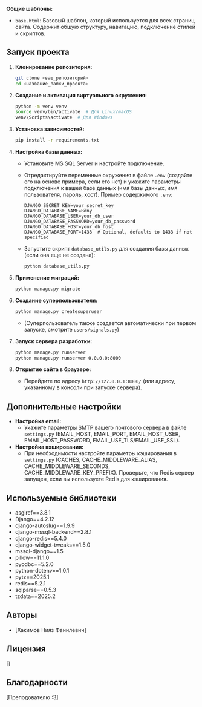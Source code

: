 
**Общие шаблоны:**

*   `base.html`: Базовый шаблон, который используется для всех страниц сайта. Содержит общую структуру, навигацию, подключение стилей и скриптов.

## Запуск проекта

1.  **Клонирование репозитория:**

    ```bash
    git clone <ваш_репозиторий>
    cd <название_папки_проекта>
    ```

2.  **Создание и активация виртуального окружения:**

    ```bash
    python -m venv venv
    source venv/bin/activate  # Для Linux/macOS
    venv\Scripts\activate  # Для Windows
    ```

3.  **Установка зависимостей:**

    ```bash
    pip install -r requirements.txt
    ```

4.  **Настройка базы данных:**

    *   Установите MS SQL Server и настройте подключение.
    *   Отредактируйте переменные окружения в файле `.env` (создайте его на основе примера, если его нет) и укажите параметры подключения к вашей базе данных (имя базы данных, имя пользователя, пароль, хост).  Пример содержимого `.env`:

        ```
        DJANGO_SECRET_KEY=your_secret_key
        DJANGO_DATABASE_NAME=Bony
        DJANGO_DATABASE_USER=your_db_user
        DJANGO_DATABASE_PASSWORD=your_db_password
        DJANGO_DATABASE_HOST=your_db_host
        DJANGO_DATABASE_PORT=1433  # Optional, defaults to 1433 if not specified
        ```

    *   Запустите скрипт `database_utils.py` для создания базы данных (если она еще не создана):

        ```bash
        python database_utils.py
        ```

5.  **Применение миграций:**

    ```bash
    python manage.py migrate
    ```

6.  **Создание суперпользователя:**

    ```bash
    python manage.py createsuperuser
    ```
    * (Суперпользователь также создается автоматически при первом запуске, смотрите `users/signals.py`)

7.  **Запуск сервера разработки:**

    ```bash
    python manage.py runserver
    python manage.py runserver 0.0.0.0:8000
    ```

8.  **Открытие сайта в браузере:**

    *   Перейдите по адресу `http://127.0.0.1:8000/` (или адресу, указанному в консоли при запуске сервера).

## Дополнительные настройки

*   **Настройка email:**
    *   Укажите параметры SMTP вашего почтового сервера в файле `settings.py` (EMAIL_HOST, EMAIL_PORT, EMAIL_HOST_USER, EMAIL_HOST_PASSWORD, EMAIL_USE_TLS/EMAIL_USE_SSL).
*   **Настройка кэширования:**
    *   При необходимости настройте параметры кэширования в `settings.py` (CACHES, CACHE_MIDDLEWARE_ALIAS, CACHE_MIDDLEWARE_SECONDS, CACHE_MIDDLEWARE_KEY_PREFIX).  Проверьте, что Redis сервер запущен, если вы используете Redis для кэширования.

## Используемые библиотеки

*  asgiref==3.8.1
*  Django==4.2.12
*  django-autoslug==1.9.9
*  django-mssql-backend==2.8.1
*  django-redis==5.4.0
*  django-widget-tweaks==1.5.0
*  mssql-django==1.5
*  pillow==11.1.0
*  pyodbc==5.2.0
*  python-dotenv==1.0.1
*  pytz==2025.1
*  redis==5.2.1
*  sqlparse==0.5.3
*  tzdata==2025.2

## Авторы

*   [Хакимов Нияз Фанилевич]

## Лицензия

[]

## Благодарности

[Преподователю :3]